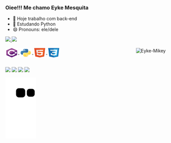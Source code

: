 ### Oiee!!! Me chamo Eyke Mesquita

- 🔭 Hoje trabalho com back-end
- 🌱 Estudando Python
- 😄 Pronouns: ele/dele

 <div>
  <a href="https://github.com/eykemesquita">
  <img height="180em" src="https://github-readme-stats.vercel.app/api?username=eykemesquita&show_icons=true&theme=radical&include_all_commits=true&count_private=true"/>
  <img height="180em" src="https://github-readme-stats.vercel.app/api/top-langs/?username=eykemesquita&layout=compact&langs_count=7&theme=radical"/>
</div>
  
  <div style="display: inline_block"><br>
  <img align="center" alt="Eyke-Csharp" height="30" width="40" src="https://raw.githubusercontent.com/devicons/devicon/master/icons/csharp/csharp-original.svg">
  <img align="center" alt="Eyke-Python" height="30" width="40" src="https://raw.githubusercontent.com/devicons/devicon/master/icons/python/python-original.svg">    
  <img align="center" alt="Eyke-HTML" height="30" width="40" src="https://raw.githubusercontent.com/devicons/devicon/master/icons/html5/html5-original.svg">
  <img align="center" alt="Eyke-CSS" height="30" width="40" src="https://raw.githubusercontent.com/devicons/devicon/master/icons/css3/css3-original.svg">
  <img align="right" alt="Eyke-Mikey" src="https://cdn.discordapp.com/attachments/698776195189440533/877800986972913704/mikey-chubby.gif">
</div>
  
##
  
 <div>
   <a href = "https://wa.me/5598981169552"><img src="https://img.shields.io/badge/WhatsApp-25D366?style=for-the-badge&logo=whatsapp&logoColor=white" target="_blank"></a>
  <a href="https://instagram.com/eykemesquita" target="_blank"><img src="https://img.shields.io/badge/-Instagram-%23E4405F?style=for-the-badge&logo=instagram&logoColor=white" target="_blank"></a>
  <a href = "eyke1313@gmail.com"><img src="https://img.shields.io/badge/-Gmail-%23333?style=for-the-badge&logo=gmail&logoColor=white" target="_blank"></a>
  <a href="https://www.linkedin.com/in/eykemesquita/" target="_blank"><img src="https://img.shields.io/badge/-LinkedIn-%230077B5?style=for-the-badge&logo=linkedin&logoColor=white" target="_blank"></a>
   
   ![Snake animation](https://github.com/rafaballerini/rafaballerini/blob/output/github-contribution-grid-snake.svg)  
   
 </div>
  
  
  
